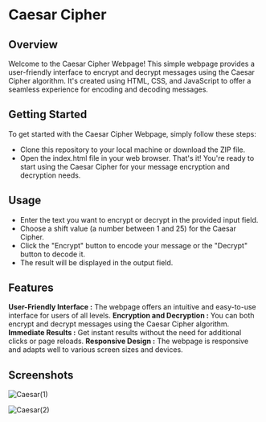 # Caesar Cipher

## Overview

Welcome to the Caesar Cipher Webpage! This simple webpage provides a user-friendly interface to encrypt and decrypt messages using the Caesar Cipher algorithm. It's created using HTML, CSS, and JavaScript to offer a seamless experience for encoding and decoding messages.

## Getting Started

To get started with the Caesar Cipher Webpage, simply follow these steps:

* Clone this repository to your local machine or download the ZIP file.
* Open the index.html file in your web browser.
That's it! You're ready to start using the Caesar Cipher for your message encryption and decryption needs.

## Usage

* Enter the text you want to encrypt or decrypt in the provided input field.
* Choose a shift value (a number between 1 and 25) for the Caesar Cipher.
* Click the "Encrypt" button to encode your message or the "Decrypt" button to decode it.
* The result will be displayed in the output field.

## Features

__User-Friendly Interface :__ The webpage offers an intuitive and easy-to-use interface for users of all levels.
__Encryption and Decryption :__ You can both encrypt and decrypt messages using the Caesar Cipher algorithm.
__Immediate Results :__ Get instant results without the need for additional clicks or page reloads.
__Responsive Design :__ The webpage is responsive and adapts well to various screen sizes and devices.

## Screenshots

![Caesar(1)](https://github.com/SARANKUMAAR02/Caesar-Cipher/assets/111904560/370f5691-a47c-44c8-8d02-046801138f7f)

![Caesar(2)](https://github.com/SARANKUMAAR02/Caesar-Cipher/assets/111904560/fe036a40-f4df-4771-acfa-89e4cd29f2c0)




